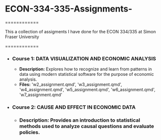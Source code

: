 # ECON-334-335-Assignments-

============

This a collection of assigments I have done for the ECON 334/335 at Simon Fraser University

============

- ### Course 1: DATA VISUALIZATION AND ECONOMIC ANALYSIS
  - **Description:** Explores how to recognize and learn from patterns in data using modern statistical software for the purpose of economic analysis.
  - **Files:** 'w2_assignment.qmd', 'w3_assignment.qmd', 'w4_assignment.qmd', 'w5_assignment.qmd', 'w6_assignment.qmd', 'w7_assignment.qmd'
- ### Course 2: CAUSE AND EFFECT IN ECONOMIC DATA
  - ### Description: Provides an introduction to statistical methods used to analyze causal questions and evaluate policies.
